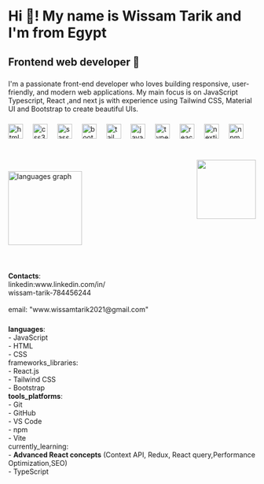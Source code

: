 <h1 align="left">Hi 👋! My name is  Wissam Tarik and I'm  from  Egypt</h1>

###

<h2 align="left">Frontend web developer 🚀</h2>

###

<p align="left">I'm a passionate front-end developer who loves building responsive, user-friendly, and modern web applications. My main focus is on JavaScript Typescript, React ,and next js  with experience using Tailwind CSS, Material UI and Bootstrap to create beautiful UIs.</p>

###

<div align="left">
  <img src="https://cdn.jsdelivr.net/gh/devicons/devicon/icons/html5/html5-original.svg" height="30" alt="html5 logo"  />
  <img width="12" />
  <img src="https://cdn.jsdelivr.net/gh/devicons/devicon/icons/css3/css3-original.svg" height="30" alt="css3 logo"  />
  <img width="12" />
  <img src="https://cdn.jsdelivr.net/gh/devicons/devicon/icons/sass/sass-original.svg" height="30" alt="sass logo"  />
  <img width="12" />
  <img src="https://cdn.jsdelivr.net/gh/devicons/devicon/icons/bootstrap/bootstrap-original.svg" height="30" alt="bootstrap logo"  />
  <img width="12" />
  <img src="https://cdn.jsdelivr.net/gh/devicons/devicon/icons/tailwindcss/tailwindcss-original-wordmark.svg" height="30" alt="tailwindcss logo"  />
  <img width="12" />
  <img src="https://cdn.jsdelivr.net/gh/devicons/devicon/icons/javascript/javascript-original.svg" height="30" alt="javascript logo"  />
  <img width="12" />
  <img src="https://cdn.jsdelivr.net/gh/devicons/devicon/icons/typescript/typescript-original.svg" height="30" alt="typescript logo"  />
  <img width="12" />
  <img src="https://cdn.jsdelivr.net/gh/devicons/devicon/icons/react/react-original.svg" height="30" alt="react logo"  />
  <img width="12" />
  <img src="https://cdn.jsdelivr.net/gh/devicons/devicon/icons/nextjs/nextjs-original.svg" height="30" alt="nextjs logo"  />
  <img width="12" />
  <img src="https://cdn.jsdelivr.net/gh/devicons/devicon/icons/npm/npm-original-wordmark.svg" height="30" alt="npm logo"  />
</div>

###

<br clear="both">

<img align="right" height="120" src="https://t3.ftcdn.net/jpg/03/18/60/62/360_F_318606217_Hk8jo2MVoI33SQOkYrfOF929J7JgIP0P.jpg"  />

###

<div align="left">
  <img src="https://github-readme-stats.vercel.app/api/top-langs?username=WissamTarik&locale=en&hide_title=false&layout=compact&card_width=320&langs_count=5&theme=dracula&hide_border=false" height="150" alt="languages graph"  />
</div>

###

<br clear="both">

<p align="left"><b>Contacts</b>:<br>  linkedin:www.linkedin.com/in/<br>wissam-tarik-784456244<br><br>  email: "www.wissamtarik2021@gmail.com"</p>

###

<p align="left"><b>languages</b>:<br>    - JavaScript<br>    - HTML<br>    - CSS<br>  frameworks_libraries:<br>    - React.js<br>    - Tailwind CSS<br>    - Bootstrap<br>  <b>tools_platforms</b>:<br>    - Git<br>    - GitHub<br>    - VS Code<br>    - npm<br>    - Vite<br>currently_learning:<br>  - <b>Advanced React concepts</b> (Context API, Redux, React query,Performance Optimization,SEO)<br>  - TypeScript</p>

###
